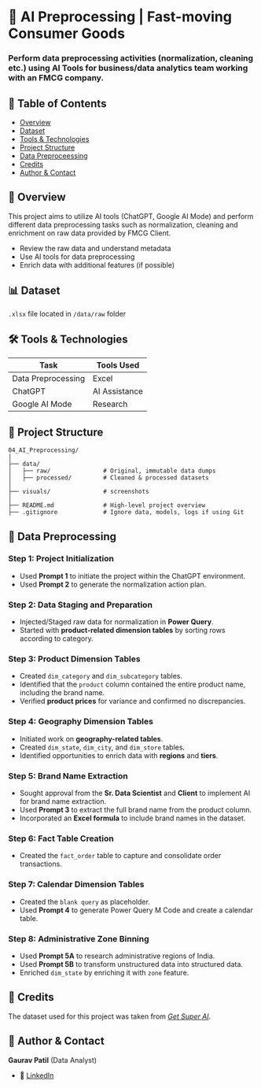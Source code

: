 # 🤖 AI Preprocessing | Fast-moving Consumer Goods

### Perform data preprocessing activities (normalization, cleaning etc.) using AI Tools for business/data analytics team working with an FMCG company.

## 📌 Table of Contents
- <a href="#overview">Overview</a>
- <a href="#dataset">Dataset</a>
- <a href="#tools-technologies">Tools & Technologies</a>
- <a href="#project-structure">Project Structure</a>
- <a href="#data-preprocessing">Data Preproceessing</a>
- <a href="#credits">Credits</a>
- <a href="#author-contact">Author & Contact</a>

<h2><a class="anchor" id="overview"></a>📝 Overview</h2>

This project aims to utilize AI tools (ChatGPT, Google AI Mode) and perform different data preprocessing tasks such as normalization, cleaning and enrichment on raw data provided by FMCG Client.
- Review the raw data and understand metadata
- Use AI tools for data preprocessing
- Enrich data with additional features (if possible)


<h2><a class="anchor" id="dataset"></a>📊 Dataset</h2>

`.xlsx` file located in `/data/raw` folder

<h2><a class="anchor" id="tools-technologies"></a>🛠️ Tools & Technologies</h2>

| Task                 | Tools Used                          |
|----------------------|-------------------------------------|
| Data Preprocessing   | Excel                               |
| ChatGPT         | AI Assistance                       |
| Google AI Mode    | Research                            |

<h2><a class="anchor" id="project-structure"></a>📁 Project Structure</h2>

```
04_AI_Preprocessing/
│
├── data/
│   ├── raw/               # Original, immutable data dumps
│   ├── processed/         # Cleaned & processed datasets
│
├── visuals/               # screenshots
│
├── README.md              # High-level project overview
├── .gitignore             # Ignore data, models, logs if using Git

```

<h2><a class="anchor" id="data-preprocessing"></a>🧼 Data Preprocessing</h2>

### Step 1: Project Initialization
- Used **Prompt 1** to initiate the project within the ChatGPT environment.
- Used **Prompt 2** to generate the normalization action plan.

### Step 2: Data Staging and Preparation
- Injected/Staged raw data for normalization in **Power Query**.
- Started with **product-related dimension tables** by sorting rows according to category.

### Step 3: Product Dimension Tables
- Created `dim_category` and `dim_subcategory` tables.
- Identified that the `product` column contained the entire product name, including the brand name.
- Verified **product prices** for variance and confirmed no discrepancies.

### Step 4: Geography Dimension Tables
- Initiated work on **geography-related tables**.
- Created `dim_state`, `dim_city`, and `dim_store` tables.
- Identified opportunities to enrich data with **regions** and **tiers**.

### Step 5: Brand Name Extraction
- Sought approval from the **Sr. Data Scientist** and **Client** to implement AI for brand name extraction.
- Used **Prompt 3** to extract the full brand name from the product column.
- Incorporated an **Excel formula** to include brand names in the dataset.

### Step 6: Fact Table Creation
- Created the `fact_order` table to capture and consolidate order transactions.

### Step 7: Calendar Dimension Tables
- Created the `blank query` as placeholder.
- Used **Prompt 4** to generate Power Query M Code and create a calendar table.

### Step 8: Administrative Zone Binning
- Used **Prompt 5A** to research administrative regions of India.
- Used **Prompt 5B** to transform unstructured data into structured data.
- Enriched `dim_state` by enriching it with `zone` feature.

<h2><a class="anchor" id="credits"></a>🪪 Credits</h2>

The dataset used for this project was taken from [_Get Super AI_](https://www.getsuper.ai/post/3-sales-data-analytics-project-ideas-for-your-resume).

<h2><a class="anchor" id="author-contact"></a>📝 Author & Contact</h2>

**Gaurav Patil** (Data Analyst) 
- 🔗 [LinkedIn](https://www.linkedin.com/in/gaurav-patil-in/)


